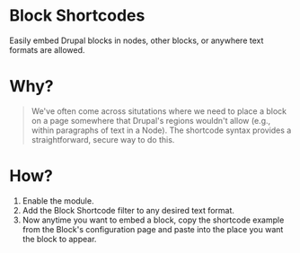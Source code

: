 # Block Shortcodes

Easily embed Drupal blocks in nodes, other blocks, or anywhere text formats are allowed.

# Why?

> We've often come across situtations where we need to place a block on a page somewhere that Drupal's 
regions wouldn't allow (e.g., within paragraphs of text in a Node). The shortcode syntax provides a 
straightforward, secure way to do this.

# How?

1. Enable the module.
2. Add the Block Shortcode filter to any desired text format.
3. Now anytime you want to embed a block, copy the shortcode example from the Block's configuration 
page and paste into the place you want the block to appear.
